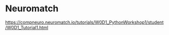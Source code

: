 # Neuromatch
https://compneuro.neuromatch.io/tutorials/W0D1_PythonWorkshop1/student/W0D1_Tutorial1.html
